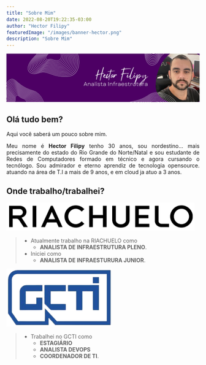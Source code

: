 ```yaml
---
title: "Sobre Mim"
date: 2022-08-20T19:22:35-03:00
author: "Hector Filipy"
featuredImage: "/images/banner-hector.png"
description: "Sobre Mim"
---
```


<center>
<img src="/images/banner-hector.png" alt="Hector Filipy"/>
</center>

## Olá tudo bem?

Aqui você saberá um pouco sobre mim.

<p style="text-align: justify;">Meu nome é <b>Hector Filipy</b> tenho 30 anos, sou nordestino... mais precisamente do estado do Rio Grande do Norte/Natal e sou estudante de Redes de Computadores formado em técnico e agora cursando o tecnólogo. Sou admirador e eterno aprendiz de tecnologia opensource. atuando na área de T.I a mais de 9 anos, e em cloud ja atuo a 3 anos.</p>

## Onde trabalho/trabalhei?

![RIACHUELO](/images/work/riachuelo.png)
> * Atualmente trabalho na RIACHUELO como 
>   * **ANALISTA DE INFRAESTRUTURA PLENO**.
> * Iniciei como
>   * **ANALISTA DE INFRAESTURURA JUNIOR**.

![GCTI](/images/work/gcti.png)
> * Trabalhei no GCTI como 
>   * **ESTAGIÁRIO**
>   * **ANALISTA DEVOPS**
>   * **COORDENADOR DE TI**.

